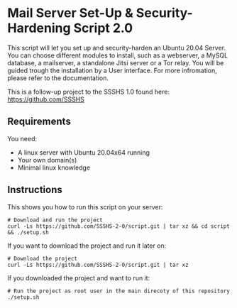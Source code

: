 # Mail Server Set-Up & Security-Hardening Script 2.0
This script will let you set up and security-harden an Ubuntu 20.04 Server. You can choose different modules to install, such as a webserver, a MySQL database, a mailserver, a standalone Jitsi server or a Tor relay. You will be guided trough the installation by a User interface. For more infromation, please refer to the documentation.

This is a follow-up project to the SSSHS 1.0 found here: https://github.com/SSSHS


## Requirements
You need:
* A linux server with Ubuntu 20.04x64 running
* Your own domain(s)
* Minimal linux knowledge

## Instructions
This shows you how to run this script on your server:
```
# Download and run the project
curl -Ls https://github.com/SSSHS-2-0/script.git | tar xz && cd script && ./setup.sh
```
If you want to download the project and run it later on:
```
# Download the project
curl -Ls https://github.com/SSSHS-2-0/script.git | tar xz
```
If you downloaded the project and want to run it:
```
# Run the project as root user in the main direcoty of this repository
./setup.sh
```
